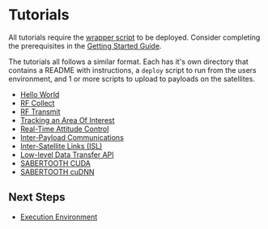 # Tutorials

All tutorials require the [wrapper script](../ExecutionEnvironment.md#wrapper-script) to be deployed. Consider completing the prerequisites in the [Getting Started Guide](../GettingStarted.md).

The tutorials all follows a similar format. Each has it's own directory that contains a README with instructions, a `deploy` script to run from the users environment, and 1 or more scripts to upload to payloads on the satellites.


 - [Hello World](./hello_world/)
 - [RF Collect](./rf_collect/)
 - [RF Transmit](./rf_transmit/)
 - [Tracking an Area Of Interest](./aoi/)
 - [Real-Time Attitude Control](./adcs-lease/)
 - [Inter-Payload Communications](./ipc/)
 - [Inter-Satellite Links (ISL)](./isl/)
 - [Low-level Data Transfer API](./data_xfr/) 
 - [SABERTOOTH CUDA](./cuda/) 
 - [SABERTOOTH cuDNN](./cudnn/) 

## Next Steps

 - [Execution Environment](../ExecutionEnvironment.md)
